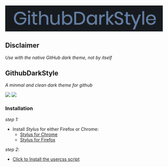 ![](assets/gds.png)

## Disclaimer

_Use with the native GitHub dark theme, not by itself_

## GithubDarkStyle

_A minmal and clean dark theme for github_

![](assets/profile-screenshot.png)
![](assets/org-screenshot.png)

### Installation

*step 1:*

- Install *Stylus* for either Firefox or Chrome:
  * [Stylus for Chrome](https://chrome.google.com/webstore/detail/stylus/clngdbkpkpeebahjckkjfobafhncgmne?hl=en)
  * [Stylus for Firefox](https://addons.mozilla.org/en-US/firefox/addon/styl-us/)  

*step 2*:

- [Click to  Install the usercss script](https://raw.githubusercontent.com/brian6932/GithubDarkStyle/master/styles/githubDarkStyle.user.css)
